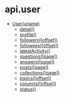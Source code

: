 # api.user

- [User(uname)](./user.md)
    + [detail()](./detail.md)
    + [profile()](./profile.md)
    + [followers([offset])](./followers.md)
    + [followees([offset])](./followees.md)
    + [latestActivity()](./latestActivity.md)
    + [questions([page])](./questions.md)
    + [answers([page])](./answers.md)
    + [posts([page])](./posts.md)
    + [collections([page])](./collections.md)
    + [topics([offset])](./topics.md)
    + [columns([offset])](./columns.md)
    + [status()](./status.md)

